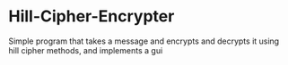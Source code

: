 # Hill-Cipher-Encrypter
Simple program that takes a message and encrypts and decrypts it using hill cipher methods, and implements a gui 

